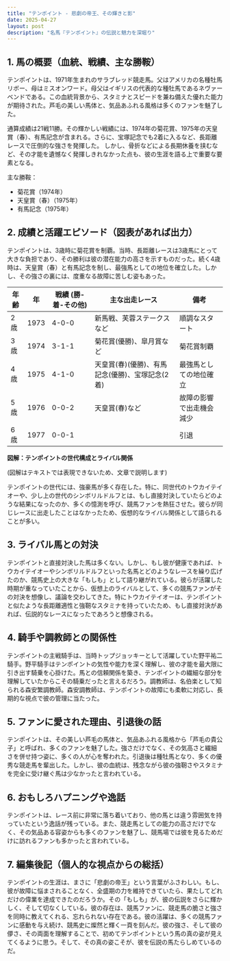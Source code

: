 ```yaml
---
title: "テンポイント - 悲劇の帝王、その輝きと影"
date: 2025-04-27
layout: post
description: "名馬『テンポイント』の伝説と魅力を深堀り"
---
```


## 1. 馬の概要（血統、戦績、主な勝鞍）

テンポイントは、1971年生まれのサラブレッド競走馬。父はアメリカの名種牡馬リボー、母はミスオンワード。母父はイギリスの代表的な種牡馬であるネヴァーベンドである。この血統背景から、スタミナとスピードを兼ね備えた優れた能力が期待された。芦毛の美しい馬体と、気品あふれる風格は多くのファンを魅了した。

通算成績は21戦11勝。その輝かしい戦績には、1974年の菊花賞、1975年の天皇賞（春）、有馬記念が含まれる。さらに、宝塚記念でも2着に入るなど、長距離レースで圧倒的な強さを発揮した。  しかし、骨折などによる長期休養を挟むなど、その才能を遺憾なく発揮しきれなかった点も、彼の生涯を語る上で重要な要素となる。

主な勝鞍：

* 菊花賞（1974年）
* 天皇賞（春）（1975年）
* 有馬記念（1975年）


## 2. 成績と活躍エピソード（図表があれば出力）

テンポイントは、3歳時に菊花賞を制覇。当時、長距離レースは3歳馬にとって大きな負担であり、その勝利は彼の潜在能力の高さを示すものだった。続く4歳時は、天皇賞（春）と有馬記念を制し、最強馬としての地位を確立した。しかし、その強さの裏には、度重なる故障に苦しむ姿もあった。

| 年齢 | 年 | 戦績 (勝-着-その他) | 主な出走レース | 備考 |
|---|---|---|---|---|
| 2歳 | 1973 | 4-0-0 | 新馬戦、芙蓉ステークスなど |  順調なスタート |
| 3歳 | 1974 | 3-1-1 | 菊花賞(優勝)、皐月賞など | 菊花賞制覇 |
| 4歳 | 1975 | 4-1-0 | 天皇賞(春)(優勝)、有馬記念(優勝)、宝塚記念(2着) |  最強馬としての地位確立 |
| 5歳 | 1976 | 0-0-2 |  天皇賞(春)など |  故障の影響で出走機会減少 |
| 6歳 | 1977 | 0-0-1 |  |  引退 |

**図解：テンポイントの世代構成とライバル関係**

(図解はテキストでは表現できないため、文章で説明します)

テンポイントの世代には、強豪馬が多く存在した。特に、同世代のトウカイテイオーや、少し上の世代のシンボリルドルフとは、もし直接対決していたらどのような結果になったのか、多くの憶測を呼び、競馬ファンを熱狂させた。彼らが同じレースに出走したことはなかったため、仮想的なライバル関係として語られることが多い。


## 3. ライバル馬との対決

テンポイントと直接対決した馬は多くない。しかし、もし彼が健康であれば、トウカイテイオーやシンボリルドルフといった名馬とどのようなレースを繰り広げたのか、競馬史上の大きな「もしも」として語り継がれている。彼らが活躍した時期が重なっていたことから、仮想上のライバルとして、多くの競馬ファンがその対決を想像し、議論を交わしてきた。特にトウカイテイオーは、テンポイントと似たような長距離適性と強靭なスタミナを持っていたため、もし直接対決があれば、伝説的なレースになったであろうと想像される。


## 4. 騎手や調教師との関係性

テンポイントの主戦騎手は、当時トップジョッキーとして活躍していた野平祐二騎手。野平騎手はテンポイントの気性や能力を深く理解し、彼の才能を最大限に引き出す騎乗を心掛けた。馬との信頼関係を築き、テンポイントの繊細な部分を理解していたからこその騎乗だったと言えるだろう。調教師は、名伯楽として知られる森安繁調教師。森安調教師は、テンポイントの故障にも柔軟に対応し、長期的な視点で彼の管理に当たった。


## 5. ファンに愛された理由、引退後の話

テンポイントは、その美しい芦毛の馬体と、気品あふれる風格から「芦毛の貴公子」と呼ばれ、多くのファンを魅了した。強さだけでなく、その気高さと繊細さを併せ持つ姿に、多くの人が心を奪われた。引退後は種牡馬となり、多くの優秀な競走馬を輩出した。しかし、彼の血統は、残念ながら彼の強靭さやスタミナを完全に受け継ぐ馬は少なかったと言われている。


## 6. おもしろハプニングや逸話

テンポイントは、レース前に非常に落ち着いており、他の馬とは違う雰囲気を持っていたという逸話が残っている。また、競走馬としての能力の高さだけでなく、その気品ある容姿からも多くのファンを魅了し、競馬場では彼を見るためだけに訪れるファンも多かったと言われている。


## 7. 編集後記（個人的な視点からの総括）

テンポイントの生涯は、まさに「悲劇の帝王」という言葉がふさわしい。もし、彼が故障に悩まされることなく、全盛期の力を維持できていたら、果たしてどれだけの偉業を達成できたのだろうか。その「もしも」が、彼の伝説をさらに輝かしく、そして切なくしている。彼の存在は、競馬ファンに、競走馬の脆さと強さを同時に教えてくれる、忘れられない存在である。彼の活躍は、多くの競馬ファンに感動を与え続け、競馬史に燦然と輝く一頁を刻んだ。彼の強さ、そして彼の儚さ、その両面を理解することで、初めてテンポイントという馬の真の姿が見えてくるように思う。そして、その真の姿こそが、彼を伝説の馬たらしめているのだ。
